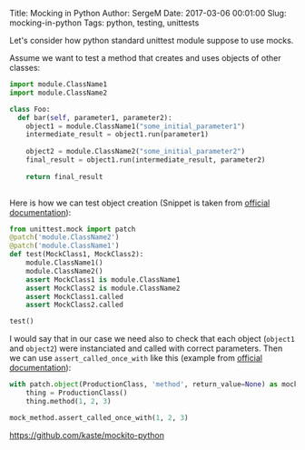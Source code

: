 Title: Mocking in Python
Author: SergeM
Date: 2017-03-06 00:01:00
Slug: mocking-in-python
Tags: python, testing, unittests


Let's consider  how python standard unittest module suppose to use mocks.

Assume we want to test a method that creates and uses objects of other classes:

```python
import module.ClassName1
import module.ClassName2

class Foo:
  def bar(self, parameter1, parameter2):
    object1 = module.ClassName1("some_initial_parameter1")
    intermediate_result = object1.run(parameter1)
    
    object2 = module.ClassName2("some_initial_parameter2")
    final_result = object1.run(intermediate_result, parameter2)
    
    return final_result
    
```

Here is how we can test object creation (Snippet is taken from [official documentation](https://docs.python.org/3/library/unittest.mock.html)):
```python
from unittest.mock import patch
@patch('module.ClassName2')
@patch('module.ClassName1')
def test(MockClass1, MockClass2):
    module.ClassName1()
    module.ClassName2()
    assert MockClass1 is module.ClassName1
    assert MockClass2 is module.ClassName2
    assert MockClass1.called
    assert MockClass2.called

test()
```

I would say that in our case we need also to check that each object (`object1` and `object2`) were instanciated and called with correct parameters. Then we can use `assert_called_once_with` like this (example from [official documentation](https://docs.python.org/3/library/unittest.mock.html#quick-guide)):
```python
with patch.object(ProductionClass, 'method', return_value=None) as mock_method:
    thing = ProductionClass()
    thing.method(1, 2, 3)

mock_method.assert_called_once_with(1, 2, 3)
```





https://github.com/kaste/mockito-python

